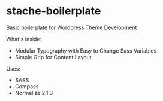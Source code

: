 stache-boilerplate
==================

Basic boilerplate for Wordpress Theme Development

What's Inside:
* Modular Typography with Easy to Change Sass Variables
* Simple Grip for Content Layout

Uses:
* SASS
* Compass
* Normalize 2.1.3